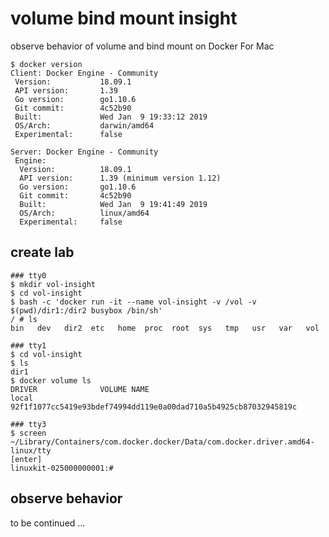 # volume bind mount insight

observe behavior of volume and bind mount on Docker For Mac

```shell
$ docker version
Client: Docker Engine - Community
 Version:           18.09.1
 API version:       1.39
 Go version:        go1.10.6
 Git commit:        4c52b90
 Built:             Wed Jan  9 19:33:12 2019
 OS/Arch:           darwin/amd64
 Experimental:      false

Server: Docker Engine - Community
 Engine:
  Version:          18.09.1
  API version:      1.39 (minimum version 1.12)
  Go version:       go1.10.6
  Git commit:       4c52b90
  Built:            Wed Jan  9 19:41:49 2019
  OS/Arch:          linux/amd64
  Experimental:     false
```

## create lab

```shell
### tty0
$ mkdir vol-insight
$ cd vol-insight
$ bash -c 'docker run -it --name vol-insight -v /vol -v $(pwd)/dir1:/dir2 busybox /bin/sh'
/ # ls
bin   dev   dir2  etc   home  proc  root  sys   tmp   usr   var   vol
```

```shell
### tty1
$ cd vol-insight
$ ls
dir1
$ docker volume ls
DRIVER              VOLUME NAME
local               92f1f1077cc5419e93bdef74994dd119e0a00dad710a5b4925cb87032945819c
```

```shell
### tty3
$ screen ~/Library/Containers/com.docker.docker/Data/com.docker.driver.amd64-linux/tty
[enter]
linuxkit-025000000001:#
```

## observe behavior

to be continued
...